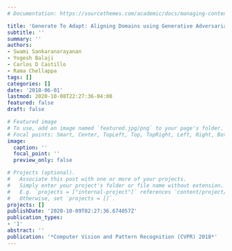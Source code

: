 ```yaml
---
# Documentation: https://sourcethemes.com/academic/docs/managing-content/

title: 'Generate To Adapt: Aligning Domains using Generative Adversarial Networks'
subtitle: ''
summary: ''
authors:
- Swami Sankaranarayanan
- Yogesh Balaji
- Carlos D Castillo
- Rama Chellappa
tags: []
categories: []
date: '2018-06-01'
lastmod: 2020-10-08T22:27:36-04:00
featured: false
draft: false

# Featured image
# To use, add an image named `featured.jpg/png` to your page's folder.
# Focal points: Smart, Center, TopLeft, Top, TopRight, Left, Right, BottomLeft, Bottom, BottomRight.
image:
  caption: ''
  focal_point: ''
  preview_only: false

# Projects (optional).
#   Associate this post with one or more of your projects.
#   Simply enter your project's folder or file name without extension.
#   E.g. `projects = ["internal-project"]` references `content/project/deep-learning/index.md`.
#   Otherwise, set `projects = []`.
projects: []
publishDate: '2020-10-09T02:27:36.674057Z'
publication_types:
- '1'
abstract: ''
publication: '*Computer Vision and Pattern Recognition (CVPR) 2018*'
---
```

